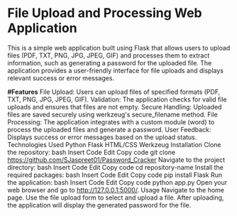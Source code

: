 <h1>File Upload and Processing Web Application</h1>
This is a simple web application built using Flask that allows users to upload files (PDF, TXT, PNG, JPG, JPEG, GIF) and processes them to extract information, such as generating a password for the uploaded file. The application provides a user-friendly interface for file uploads and displays relevant success or error messages.

<b>#Features</b>
File Upload: Users can upload files of specified formats (PDF, TXT, PNG, JPG, JPEG, GIF).
Validation: The application checks for valid file uploads and ensures that files are not empty.
Secure Handling: Uploaded files are saved securely using werkzeug's secure_filename method.
File Processing: The application integrates with a custom module (word) to process the uploaded files and generate a password.
User Feedback: Displays success or error messages based on the upload status.
Technologies Used
Python
Flask
HTML/CSS
Werkzeug
Installation
Clone the repository:
bash
Insert Code
Edit
Copy code
git clone https://github.com/SJaspreet01/Password_Cracker
Navigate to the project directory:
bash
Insert Code
Edit
Copy code
cd repository-name
Install the required packages:
bash
Insert Code
Edit
Copy code
pip install Flask
Run the application:
bash
Insert Code
Edit
Copy code
python app.py
Open your web browser and go to http://127.0.0.1:5000/.
Usage
Navigate to the home page.
Use the file upload form to select and upload a file.
After uploading, the application will display the generated password for the file.
